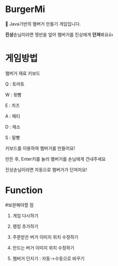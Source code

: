 # BurgerMi
🍔 Java기반의 햄버거 만들기 게임입니다.

**진상**손님이라면 쟁반을 엎어 햄버거를 진상에게 **던져**봐요👍

# 게임방법
햄버거 재료 키보드

Q : 토마토

W : 윗빵

E : 치즈

A : 패티

D : 채소

S : 밑빵

키보드를 이용하여 햄버거를 만들어요!

만든 후, Enter키를 눌러 햄버거를 손님에게 건내주세요

진상손님이라면 자동으로 햄버거가 던져저요!

# Function

#보완해야할 점
1. 게임 다시하기

2. 랭킹 추가하기

3. 주문받은 버거 이미지 위치 수정하기

4. 만드는 버거 이미지 위치 수정하기

5. 햄버거 던지기 : 자동->수동으로 바꾸기

